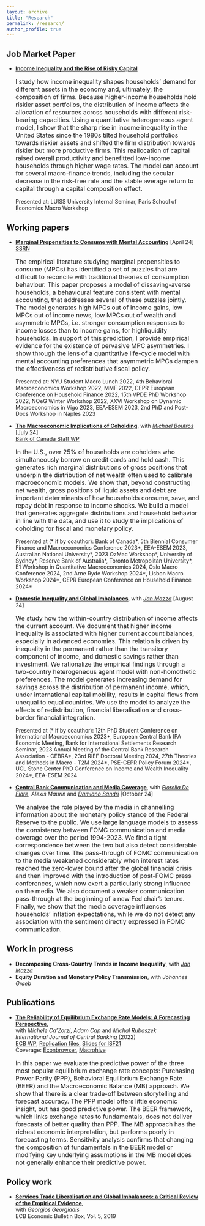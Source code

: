 ```yaml
---
layout: archive
title: "Research"
permalink: /research/
author_profile: true
---
```



## Job Market Paper
- [**Income Inequality and the Rise of Risky Capital**](https://andrejmijakovic.github.io/research/jmp.pdf)<br/>
   <p style="font-size: 16px"> I study how income inequality shapes households’ demand for different assets in the economy and, ultimately, the composition of firms. Because higher-income households hold riskier asset portfolios, the distribution of income affects the allocation of resources across households with different risk-bearing capacities. Using a quantitative heterogeneous agent model, I show that the sharp  rise in income inequality in the United States since the 1980s tilted household portfolios towards riskier assets and shifted the firm distribution towards riskier but more productive firms. This reallocation of capital raised overall productivity and benefitted low-income households through higher wage rates. The model can account for several macro-finance trends, including the secular decrease in the risk-free rate and the stable average return to capital through a capital composition effect. </p>
   <p style="font-size: 14px; line-height: 1.2;"> Presented at: LUISS University Internal Seminar, Paris School of Economics Macro Workshop </p>  

## Working papers
- [**Marginal Propensities to Consume with Mental Accounting**](https://andrejmijakovic.github.io/assets/draft_mpc_apr24.pdf) [April 24] <br/>
    [SSRN](https://papers.ssrn.com/sol3/papers.cfm?abstract_id=4603292) <br/>
   <p style="font-size: 16px"> The empirical literature studying marginal propensities to consume (MPCs) has identified a set of puzzles that are difficult to reconcile with traditional theories of consumption behaviour. This paper proposes a model of dissaving-averse households, a behavioural feature consistent with mental accounting, that addresses several of these puzzles jointly. The model generates high MPCs out of income gains, low MPCs out of income news, low MPCs out of wealth and asymmetric MPCs, i.e. stronger consumption responses to income losses than to income gains, for highliquidity households. In support of this prediction, I provide empirical evidence for the existence of pervasive MPC asymmetries. I show through the lens of a quantitative life-cycle model with mental accounting preferences that asymmetric MPCs dampen the effectiveness of redistributive fiscal policy. </p>
   <p style="font-size: 14px; line-height: 1.2;"> Presented at: NYU Student Macro Lunch 2022, 4th Behavioral Macroeconomics Workshop 2022, MMF 2022, CEPR European Conference on Household Finance 2022, 15th VPDE PhD Workshop 2022, NOeG Winter Workshop 2022, XXVI Workshop on Dynamic Macroeconomics in Vigo 2023, EEA-ESEM 2023, 2nd PhD and Post-Docs Workshop in Naples 2023 </p>  

- [**The Macroeconomic Implications of Coholding**](https://andrejmijakovic.github.io/assets/draft_mprd_jul24.pdf), with [*Michael Boutros*](https://michaelboutros.com/) [July 24] <br/>
  [Bank of Canada Staff WP](https://www.bankofcanada.ca/wp-content/uploads/2024/05/swp2024-16.pdf) <br/>
     <p style="font-size: 16px"> In the U.S., over 25% of households are coholders who simultaneously borrow on credit cards and hold cash. This generates rich marginal distributions of gross positions that underpin the distribution of net wealth often used to calibrate macroeconomic models. We show that, beyond constructing net wealth, gross positions of liquid assets and debt are important determinants of how households consume, save, and repay debt in response to income shocks. We build a model that generates aggregate distributions and household behavior in line with the data, and use it to study the implications of coholding for fiscal and monetary policy.</p>
    <p style="font-size: 14px; line-height: 1.2;"> Presented at (* if by coauthor): Bank of Canada*, 5th Biennial Consumer Finance and Macroeconomics Conference 2023*, EEA-ESEM 2023, Australian National University*, 2023 OzMac Workshop*, University of Sydney*, Reserve Bank of Australia*, Toronto Metropolitan University*, E1 Workshop in Quantitative Macroeconomics 2024, Oslo Macro Conference 2024, 2nd Arne Ryde Workshop 2024*, Lisbon Macro Workshop 2024*, CEPR European Conference on Household Finance 2024* </p>  

- [**Domestic Inequality and Global Imbalances**](https://andrejmijakovic.github.io/assets/mazza_mijakovic_inequality_imbalances_aug24.pdf), with [*Jan Mazza*](https://www.janmazza.com/) [August 24] <br/>
   <p style="font-size: 16px"> We study how the within-country distribution of income affects the current account. We document that higher income inequality is associated with higher current account balances, especially in advanced economies. This relation is driven by inequality in the permanent rather than the transitory component of income, and domestic savings rather than investment. We rationalize the empirical findings through a two-country heterogeneous agent model with non-homothetic preferences. The model generates increasing demand for savings across the distribution of permanent income, which, under international capital mobility, results in capital flows from unequal to equal countries. We use the model to analyze the effects of redistribution, financial liberalisation and cross-border financial integration. </p>
    <p style="font-size: 14px; line-height: 1.2;"> Presented at (* if by coauthor): 12th PhD Student Conference on International Macroeconomics 2023*, European Central Bank IPA Economic Meeting, Bank for International Settlements Research Seminar, 2023 Annual Meeting of the Central Bank Research Association - CEBRA*, 23rd RIEF Doctoral Meeting 2024, 27th Theories and Methods in Macro - T2M 2024*, PSE-CEPR Policy Forum 2024*, UCL Stone Center PhD Conference on Income and Wealth Inequality 2024*, EEA-ESEM 2024 </p>

- [**Central Bank Communication and Media Coverage**](https://andrejmijakovic.github.io/assets/draft_cb_media_oct24.pdf), with [*Fiorella De Fiore*](https://www.bis.org/author/fiorella_de_fiore.htm), *Alexis Maurin* and [*Damiano Sandri*](https://sites.google.com/site/damianosandri) [October 24] <br/>
   <p style="font-size: 16px"> We analyse the role played by the media in channelling information about the monetary policy stance of the Federal Reserve to the public. We use large language models to assess the consistency between FOMC communication and media coverage over the period 1994-2023. We find a tight correspondence between the two but also detect considerable changes over time. The pass-through of FOMC communication to the media weakened considerably when interest rates reached the zero-lower bound after the global financial crisis and then improved with the introduction of post-FOMC press conferences, which now exert a particularly strong influence on the media. We also document a weaker communication pass-through at the beginning of a new Fed chair’s tenure. Finally, we show that the media coverage influences households’ inflation expectations, while we do not detect any association with the sentiment directly expressed in FOMC communication. </p>

## Work in progress
- **Decomposing Cross-Country Trends in Income Inequality**, with [*Jan Mazza*](https://www.janmazza.com/)
- **Equity Duration and Monetary Policy Transmission**, with *Johannes Graeb*

## Publications
- [**The Reliability of Equilibrium Exchange Rate Models: A Forecasting Perspective**](https://www.ijcb.org/journal/ijcb22q3a6.pdf),   
with *Michele Ca’Zorzi*, *Adam Cap* and *Michal Rubaszek*   
*International Journal of Central Banking* (2022)     
  [ECB WP](https://www.ecb.europa.eu/pub/pdf/scpwps/ecb.wp2358~4382d88430.en.pdf), 
  [Replication files](https://web.sgh.waw.pl/~mrubas/Publications/MatlabReplicationCodesEER.zip), 
  [Slides for ISF21](https://andrejmijakovic.github.io/assets/slides_ISF21.pdf)   
  Coverage: [Econbrowser](http://econbrowser.com/archives/2020/02/guest-contribution-the-predictive-power-of-equilibrium-exchange-rates), [Macrohive](https://macrohive.com/deep-dives/which-fx-valuation-models-work-best/) <br/>
   <p style="font-size: 16px"> In this paper we evaluate the predictive power of the three most popular equilibrium exchange rate concepts: Purchasing Power Parity (PPP), Behavioral Equilibrium Exchange Rate (BEER) and the Macroeconomic Balance (MB) approach. We show that there is a clear trade-off between storytelling and forecast accuracy. The PPP model offers little economic insight, but has good predictive power. The BEER framework, which links exchange rates to fundamentals, does not deliver forecasts of better quality than PPP. The MB approach has the richest economic interpretation, but performs poorly in forecasting terms. Sensitivity analysis confirms that changing the composition of fundamentals in the BEER model or modifying key underlying assumptions in the MB model does not generally enhance their predictive power.</p> 

## Policy work
- [**Services Trade Liberalisation and Global Imbalances: a Critical Review of the Empirical Evidence**](https://www.ecb.europa.eu/pub/economic-bulletin/focus/2019/html/ecb.ebbox201905_02~84aa884ddf.en.html),  
 with *Georgios Georgiadis*  
  ECB Economic Bulletin Box, Vol. 5, 2019    